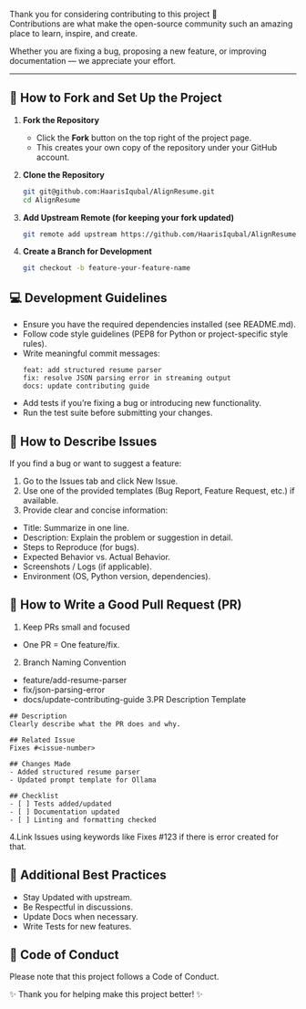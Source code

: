 Thank you for considering contributing to this project 🚀  
Contributions are what make the open-source community such an amazing place to learn, inspire, and create.  

Whether you are fixing a bug, proposing a new feature, or improving documentation — we appreciate your effort.  

---

## 📂 How to Fork and Set Up the Project

1. **Fork the Repository**  
   - Click the **Fork** button on the top right of the project page.  
   - This creates your own copy of the repository under your GitHub account.  

2. **Clone the Repository**  
   ```bash
   git git@github.com:HaarisIqubal/AlignResume.git
   cd AlignResume
   ```
3. **Add Upstream Remote (for keeping your fork updated)**
   ```bash
   git remote add upstream https://github.com/HaarisIqubal/AlignResume.git
   ```
4. **Create a Branch for Development**
   ```bash
   git checkout -b feature-your-feature-name
   ```

## 💻 Development Guidelines

- Ensure you have the required dependencies installed (see README.md).
- Follow code style guidelines (PEP8 for Python or project-specific style rules).
- Write meaningful commit messages:
  ```
  feat: add structured resume parser
  fix: resolve JSON parsing error in streaming output
  docs: update contributing guide
  ```
- Add tests if you’re fixing a bug or introducing new functionality.
- Run the test suite before submitting your changes.

## 🐛 How to Describe Issues

If you find a bug or want to suggest a feature:
1. Go to the Issues tab and click New Issue.
2. Use one of the provided templates (Bug Report, Feature Request, etc.) if available.
3. Provide clear and concise information:
 - Title: Summarize in one line.
 - Description: Explain the problem or suggestion in detail.
 - Steps to Reproduce (for bugs).
 - Expected Behavior vs. Actual Behavior.
 - Screenshots / Logs (if applicable).
 - Environment (OS, Python version, dependencies).

## 🔀 How to Write a Good Pull Request (PR)
1. Keep PRs small and focused
 - One PR = One feature/fix.
2. Branch Naming Convention
 - feature/add-resume-parser
 - fix/json-parsing-error
 - docs/update-contributing-guide
3.PR Description Template
```
## Description
Clearly describe what the PR does and why.

## Related Issue
Fixes #<issue-number>

## Changes Made
- Added structured resume parser
- Updated prompt template for Ollama

## Checklist
- [ ] Tests added/updated
- [ ] Documentation updated
- [ ] Linting and formatting checked
```
4.Link Issues using keywords like Fixes #123 if there is error created for that.

## 🌟 Additional Best Practices
- Stay Updated with upstream.
- Be Respectful in discussions.
- Update Docs when necessary.
- Write Tests for new features.

## 🤝 Code of Conduct

Please note that this project follows a Code of Conduct.

✨ Thank you for helping make this project better! ✨
